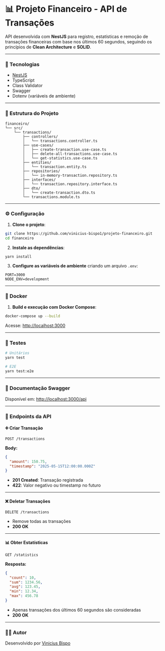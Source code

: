 # 📊 Projeto Financeiro - API de Transações

API desenvolvida com **NestJS** para registro, estatísticas e remoção de transações financeiras com base nos últimos 60 segundos, seguindo os princípios de **Clean Architecture** e **SOLID**.

---

### 🚀 Tecnologias

- [NestJS](https://nestjs.com/)
- TypeScript
- Class Validator
- Swagger
- Dotenv (variáveis de ambiente)

---

### 📁 Estrutura do Projeto

```
financeiro/
└── src/
    └── transactions/
        ├── controllers/
        │   └── transactions.controller.ts
        ├── use-cases/
        │   ├── create-transaction.use-case.ts
        │   ├── delete-all-transactions.use-case.ts
        │   └── get-statistics.use-case.ts
        ├── entities/
        │   └── transaction.entity.ts
        ├── repositories/
        │   └── in-memory-transaction.repository.ts
        ├── interfaces/
        │   └── transaction.repository.interface.ts
        ├── dto/
        │   └── create-transaction.dto.ts
        └── transactions.module.ts
```

---

### ⚙️ Configuração

1. **Clone o projeto**:

```bash
git clone https://github.com/vinicius-bispo1/projeto-financeiro.git
cd financeiro
```

2. **Instale as dependências**:

```bash
yarn install
```

3. **Configure as variáveis de ambiente** criando um arquivo `.env`:

```
PORT=3000
NODE_ENV=development
```

---

### 🐳 Docker

1. **Build e execução com Docker Compose**:

```bash
docker-compose up --build
```

Acesse: [http://localhost:3000](http://localhost:3000)

---

### 🧪 Testes

```bash
# Unitários
yarn test

# E2E
yarn test:e2e
```

---

### 📄 Documentação Swagger

Disponível em: [http://localhost:3000/api](http://localhost:3000/api)

---

### 🔌 Endpoints da API

#### ➕ Criar Transação

`POST /transactions`

**Body:**

```json
{
  "amount": 150.75,
  "timestamp": "2025-05-15T12:00:00.000Z"
}
```

- **201 Created**: Transação registrada
- **422**: Valor negativo ou timestamp no futuro

---

#### ❌ Deletar Transações

`DELETE /transactions`

- Remove todas as transações
- **200 OK**

---

#### 📊 Obter Estatísticas

`GET /statistics`

**Resposta:**

```json
{
  "count": 10,
  "sum": 1234.56,
  "avg": 123.45,
  "min": 12.34,
  "max": 456.78
}
```

- Apenas transações dos últimos 60 segundos são consideradas
- **200 OK**

---

### 👨‍💻 Autor

Desenvolvido por [Vinicius Bispo](https://github.com/vinicius-bispo1)
